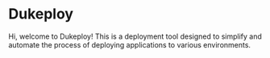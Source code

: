 # Dukeploy

Hi, welcome to Dukeploy! This is a deployment tool designed to simplify and automate the process of deploying applications to various environments.
